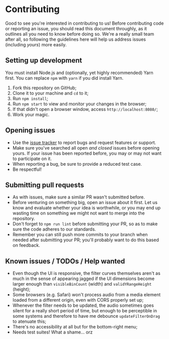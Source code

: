 Contributing
============

Good to see you're interested in contributing to us! Before contributing code
or reporting an issue, you should read this document throughly, as it outlines
all you need to know before doing so. We're a really small team after all, so
following the guidelines here will help us address issues (including *yours*)
more easily.


Setting up development
----------------------

You must install Node.js and (optionally, yet highly recommended) Yarn first.
You can replace `npm` with `yarn` if you did install Yarn.

1.  Fork this repository on GitHub;
2.  Clone it to your machine and `cd` to it;
3.  Run `npm install`;
4.  Run `npm start` to view and monitor your changes in the browser;
5.  If that didn't open a browser window, access `http://localhost:8080/`;
6.  Work your magic.


Opening issues
--------------

-   Use the [issue tracker][1] to report bugs and request features or support.
-   Make sure you've searched all open *and closed* issues before opening yours.
    If your issue has been reported before, you may or may not want to
    participate on it.
-   When reporting a bug, be sure to provide a reduced test case.
-   Be respectful!

[1]: https://github.com/radiojhero/canvas-equalizer/issues


Submitting pull requests
------------------------

-   As with issues, make sure a similar PR wasn't submitted before.
-   Before venturing on something big, open an issue about it first. Let us know
    and evaluate whether your idea is worthwhile, or you may end up wasting time
    on something we might not want to merge into the repository.
-   Don't forget to `npm run lint` before submitting your PR, so as to make sure
    the code adheres to our standards.
-   Remember you can still push more commits to your branch when needed after
    submitting your PR; you'll probably want to do this based on feedback.


Known issues / TODOs / Help wanted
----------------------------------

-   Even though the UI is responsive, the filter curves themselves aren't as
    much in the sense of appearing jagged if the UI dimensions become larger
    enough than `visibleBinCount` (width) and `validYRangeHeight` (height);
-   Some browsers (e.g. Safari) won't process audio from a media element loaded
    from a different origin, even with CORS properly set up;
-   Whenever the filter needs to be updated, the audio sometimes goes silent for
    a really short period of time, but enough to be perceptible in some systems
    and therefore to have me debounce `updateFilterOnDrag` to atenuate this;
-   There's no accessibility at all but for the bottom-right menu;
-   Needs test suites! What a shame... orz
